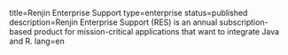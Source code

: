 title=Renjin Enterprise Support
type=enterprise
status=published
description=Renjin Enterprise Support (RES) is an annual subscription-based product for mission-critical applications that want to integrate Java and R.
lang=en
~~~~~~

